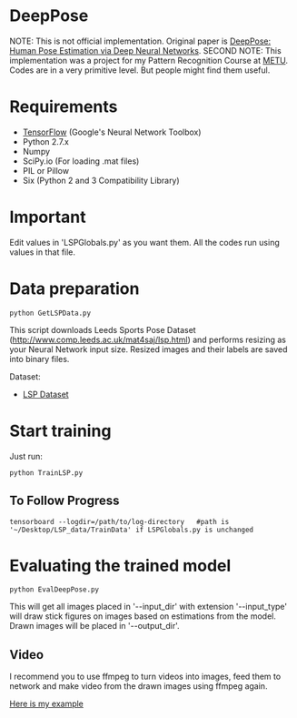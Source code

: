 DeepPose
========

NOTE: This is not official implementation. Original paper is [DeepPose: Human Pose Estimation via Deep Neural Networks](http://arxiv.org/abs/1312.4659).
SECOND NOTE: This implementation was a project for my Pattern Recognition Course at [METU](http://www.metu.edu.tr/). Codes are in a very primitive level. But people might find them useful.

# Requirements
- [TensorFlow](https://github.com/tensorflow/tensorflow) (Google's Neural Network Toolbox)
- Python 2.7.x
- Numpy
- SciPy.io (For loading .mat files)
- PIL or Pillow
- Six (Python 2 and 3 Compatibility Library) 


# Important
 Edit values in 'LSPGlobals.py' as you want them. All the codes run using values in that file.

# Data preparation

```
python GetLSPData.py
```

This script downloads Leeds Sports Pose Dataset (http://www.comp.leeds.ac.uk/mat4saj/lsp.html) and performs resizing as your Neural Network input size. Resized images and their labels are saved into binary files.

Dataset:

- [LSP Dataset](http://human-pose.mpi-inf.mpg.de/#download)

# Start training

Just run:

```
python TrainLSP.py
```


## To Follow Progress

```
tensorboard --logdir=/path/to/log-directory   #path is '~/Desktop/LSP_data/TrainData' if LSPGlobals.py is unchanged
```


# Evaluating the trained model
```
python EvalDeepPose.py
```
This will get all images placed in '--input_dir' with extension '--input_type' will draw stick figures on images based on estimations from the model. Drawn images will be placed in '--output_dir'.


## Video

I recommend you to use ffmpeg to turn videos into images, feed them to network and make video from the drawn images using ffmpeg again.

[Here is my example](https://www.youtube.com/watch?v=Aqa-uWqb5fg)
